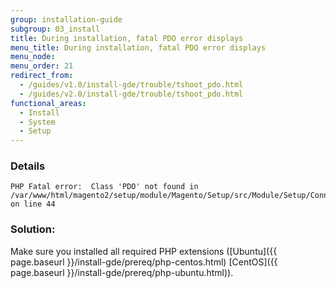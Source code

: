 ```yaml
---
group: installation-guide
subgroup: 03_install
title: During installation, fatal PDO error displays
menu_title: During installation, fatal PDO error displays
menu_node:
menu_order: 21
redirect_from:
  - /guides/v1.0/install-gde/trouble/tshoot_pdo.html
  - /guides/v2.0/install-gde/trouble/tshoot_pdo.html
functional_areas:
  - Install
  - System
  - Setup
---
```


### Details

	PHP Fatal error:  Class 'PDO' not found in /var/www/html/magento2/setup/module/Magento/Setup/src/Module/Setup/ConnectionFactory.php on line 44

### Solution:

Make sure you installed all required PHP extensions ([Ubuntu]({{ page.baseurl }}/install-gde/prereq/php-centos.html) [CentOS]({{ page.baseurl }}/install-gde/prereq/php-ubuntu.html)). 

